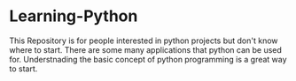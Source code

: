 # Learning-Python
This Repository is for people interested in python projects but don't know where to start.
There are some many applications that python can be used for. Understnading the basic concept of python programming is a great way to start.

